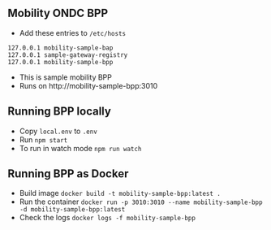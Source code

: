 ## Mobility ONDC BPP

- Add these entries to `/etc/hosts`
```
127.0.0.1 mobility-sample-bap
127.0.0.1 sample-gateway-registry
127.0.0.1 mobility-sample-bpp
```
- This is sample mobility BPP
- Runs on http://mobility-sample-bpp:3010

## Running BPP locally

- Copy `local.env` to `.env` 
- Run `npm start`
- To run in watch mode `npm run watch`

## Running BPP as Docker

- Build image `docker build -t mobility-sample-bpp:latest .`
- Run the container `docker run -p 3010:3010 --name mobility-sample-bpp -d mobility-sample-bpp:latest`
- Check the logs `docker logs -f mobility-sample-bpp`
